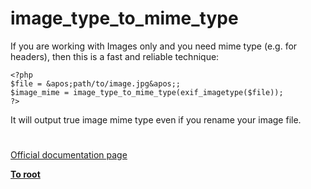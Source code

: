 # image_type_to_mime_type





If you are working with Images only and you need mime type (e.g. for headers), then this is a fast and reliable technique:
 


```
<?php
$file = &apos;path/to/image.jpg&apos;;
$image_mime = image_type_to_mime_type(exif_imagetype($file));
?>
```


It will output true image mime type even if you rename your image file.

  

#

[Official documentation page](https://www.php.net/manual/en/function.image-type-to-mime-type.php)

**[To root](/README.md)**